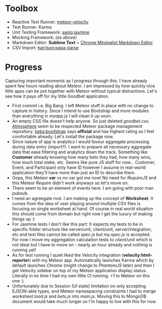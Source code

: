 # Toolbox
- Reactive Test Runner: [meteor-velocity](http://velocity.meteor.com/)
- Test Runner: Karma
- Unit Testing Framework: [sanjo:jasmine](https://atmospherejs.com/sanjo/jasmine)
- Mocking Framework: *(as above)*
- Markdown Editor: **Sublime Text** + [Chrome Minimalist Markdown Editor](https://chrome.google.com/webstore/detail/minimalist-markdown-edito/pghodfjepegmciihfhdipmimghiakcjf)
- CSV Import: [harrison:papa-parse](https://atmospherejs.com/harrison/papa-parse)

# Progress
Capturing important moments as I progress through this. I have already spent few hours reading about Meteor. I am impressed by how quickly nice little apps can be put together with Meteor without typical distractions. Let's see how it pays off for my little Goodbet application.

- First commit i.e. Big Bang. I left Meteor stuff in place with no change to capture in history. Since I intend to use Bootstrap and more modules than everything in *myapp.js* I will clean it up soon.
- An empty CSS file doesn't help anyone. So just deleted *goodbet.css*. [Atmosphere](https://atmospherejs.com) seem to be respected Meteor package management repository. [twbs:booitstrap](https://atmospherejs.com/twbs/bootstrap) says **official** and has highest rating so I feel comfortable already. Let's install the package now.
- Since nature of app is analytics I would favour aggregate processing during data entry (import?). I want to prepare all necessary aggregate data that ease filtering and analytics down the track. Something like **Customer** already knowing how many bets they had, how many wins, how much total stake, etc. Seems like pure JS stuff for now... Customer, Event, and Participant only have ID however I assume in real-world application they'll have more than just an ID to describe them.
- Oops, this Meteor **var** vs no var got me now! No need for *RequireJS* and this Meteor *Require* didn't work anyways so let's move on.
- There seem to be an element of events here. I am going with poor man pubsub.
- I need an agreegate root. I am making up the concept of **Worksheet**. It comes from the idea of user playing around multiple CSV files is focusing on single worksheet at hand. Of course in real world situation this should come from domain but right now I get the luxury of making things up :)
- For Jasmine tests I don't like this part: It expects my tests to be in specific folder structure like server/unit, client/unit, server/integration, etc and test files cannot be called *spec.js* but *my.spec.js* is accepted. For now I move my aggregation calculation tests to *client/unit* which is not ideal but I have to move on - nearly an hour already and nothing is running yet!
- As for test running I quiet liked the Velocity integration (**velocity:html-reporter**) with my Meteor app. Automatically launches Karma which by default launches *Chrome* (might change to *PhantomJS* later) and then I get Velocity sidebar on top of my Meteor application display status. Literally in no time I had my own little CI running. +1 to Meteor on this one :)
- Unfortunately due to Session (UI state) limitation on only accepting EJSON-able types, and Meteor namespacing constraints I had to merge *worksheet.load.js* and *bets.js* into *main.js*. Moving this to MongoDB document would take much longer so I'm happy to live with this for now.